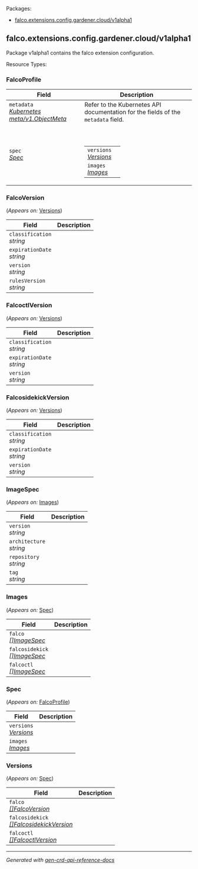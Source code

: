 <p>Packages:</p>
<ul>
<li>
<a href="#falco.extensions.config.gardener.cloud%2fv1alpha1">falco.extensions.config.gardener.cloud/v1alpha1</a>
</li>
</ul>
<h2 id="falco.extensions.config.gardener.cloud/v1alpha1">falco.extensions.config.gardener.cloud/v1alpha1</h2>
<p>
<p>Package v1alpha1 contains the falco extension configuration.</p>
</p>
Resource Types:
<ul></ul>
<h3 id="falco.extensions.config.gardener.cloud/v1alpha1.FalcoProfile">FalcoProfile
</h3>
<p>
</p>
<table>
<thead>
<tr>
<th>Field</th>
<th>Description</th>
</tr>
</thead>
<tbody>
<tr>
<td>
<code>metadata</code></br>
<em>
<a href="https://kubernetes.io/docs/reference/generated/kubernetes-api/v1.25/#objectmeta-v1-meta">
Kubernetes meta/v1.ObjectMeta
</a>
</em>
</td>
<td>
Refer to the Kubernetes API documentation for the fields of the
<code>metadata</code> field.
</td>
</tr>
<tr>
<td>
<code>spec</code></br>
<em>
<a href="#falco.extensions.config.gardener.cloud/v1alpha1.Spec">
Spec
</a>
</em>
</td>
<td>
<br/>
<br/>
<table>
<tr>
<td>
<code>versions</code></br>
<em>
<a href="#falco.extensions.config.gardener.cloud/v1alpha1.Versions">
Versions
</a>
</em>
</td>
<td>
</td>
</tr>
<tr>
<td>
<code>images</code></br>
<em>
<a href="#falco.extensions.config.gardener.cloud/v1alpha1.Images">
Images
</a>
</em>
</td>
<td>
</td>
</tr>
</table>
</td>
</tr>
</tbody>
</table>
<h3 id="falco.extensions.config.gardener.cloud/v1alpha1.FalcoVersion">FalcoVersion
</h3>
<p>
(<em>Appears on:</em>
<a href="#falco.extensions.config.gardener.cloud/v1alpha1.Versions">Versions</a>)
</p>
<p>
</p>
<table>
<thead>
<tr>
<th>Field</th>
<th>Description</th>
</tr>
</thead>
<tbody>
<tr>
<td>
<code>classification</code></br>
<em>
string
</em>
</td>
<td>
</td>
</tr>
<tr>
<td>
<code>expirationDate</code></br>
<em>
string
</em>
</td>
<td>
</td>
</tr>
<tr>
<td>
<code>version</code></br>
<em>
string
</em>
</td>
<td>
</td>
</tr>
<tr>
<td>
<code>rulesVersion</code></br>
<em>
string
</em>
</td>
<td>
</td>
</tr>
</tbody>
</table>
<h3 id="falco.extensions.config.gardener.cloud/v1alpha1.FalcoctlVersion">FalcoctlVersion
</h3>
<p>
(<em>Appears on:</em>
<a href="#falco.extensions.config.gardener.cloud/v1alpha1.Versions">Versions</a>)
</p>
<p>
</p>
<table>
<thead>
<tr>
<th>Field</th>
<th>Description</th>
</tr>
</thead>
<tbody>
<tr>
<td>
<code>classification</code></br>
<em>
string
</em>
</td>
<td>
</td>
</tr>
<tr>
<td>
<code>expirationDate</code></br>
<em>
string
</em>
</td>
<td>
</td>
</tr>
<tr>
<td>
<code>version</code></br>
<em>
string
</em>
</td>
<td>
</td>
</tr>
</tbody>
</table>
<h3 id="falco.extensions.config.gardener.cloud/v1alpha1.FalcosidekickVersion">FalcosidekickVersion
</h3>
<p>
(<em>Appears on:</em>
<a href="#falco.extensions.config.gardener.cloud/v1alpha1.Versions">Versions</a>)
</p>
<p>
</p>
<table>
<thead>
<tr>
<th>Field</th>
<th>Description</th>
</tr>
</thead>
<tbody>
<tr>
<td>
<code>classification</code></br>
<em>
string
</em>
</td>
<td>
</td>
</tr>
<tr>
<td>
<code>expirationDate</code></br>
<em>
string
</em>
</td>
<td>
</td>
</tr>
<tr>
<td>
<code>version</code></br>
<em>
string
</em>
</td>
<td>
</td>
</tr>
</tbody>
</table>
<h3 id="falco.extensions.config.gardener.cloud/v1alpha1.ImageSpec">ImageSpec
</h3>
<p>
(<em>Appears on:</em>
<a href="#falco.extensions.config.gardener.cloud/v1alpha1.Images">Images</a>)
</p>
<p>
</p>
<table>
<thead>
<tr>
<th>Field</th>
<th>Description</th>
</tr>
</thead>
<tbody>
<tr>
<td>
<code>version</code></br>
<em>
string
</em>
</td>
<td>
</td>
</tr>
<tr>
<td>
<code>architecture</code></br>
<em>
string
</em>
</td>
<td>
</td>
</tr>
<tr>
<td>
<code>repository</code></br>
<em>
string
</em>
</td>
<td>
</td>
</tr>
<tr>
<td>
<code>tag</code></br>
<em>
string
</em>
</td>
<td>
</td>
</tr>
</tbody>
</table>
<h3 id="falco.extensions.config.gardener.cloud/v1alpha1.Images">Images
</h3>
<p>
(<em>Appears on:</em>
<a href="#falco.extensions.config.gardener.cloud/v1alpha1.Spec">Spec</a>)
</p>
<p>
</p>
<table>
<thead>
<tr>
<th>Field</th>
<th>Description</th>
</tr>
</thead>
<tbody>
<tr>
<td>
<code>falco</code></br>
<em>
<a href="#falco.extensions.config.gardener.cloud/v1alpha1.ImageSpec">
[]ImageSpec
</a>
</em>
</td>
<td>
</td>
</tr>
<tr>
<td>
<code>falcosidekick</code></br>
<em>
<a href="#falco.extensions.config.gardener.cloud/v1alpha1.ImageSpec">
[]ImageSpec
</a>
</em>
</td>
<td>
</td>
</tr>
<tr>
<td>
<code>falcoctl</code></br>
<em>
<a href="#falco.extensions.config.gardener.cloud/v1alpha1.ImageSpec">
[]ImageSpec
</a>
</em>
</td>
<td>
</td>
</tr>
</tbody>
</table>
<h3 id="falco.extensions.config.gardener.cloud/v1alpha1.Spec">Spec
</h3>
<p>
(<em>Appears on:</em>
<a href="#falco.extensions.config.gardener.cloud/v1alpha1.FalcoProfile">FalcoProfile</a>)
</p>
<p>
</p>
<table>
<thead>
<tr>
<th>Field</th>
<th>Description</th>
</tr>
</thead>
<tbody>
<tr>
<td>
<code>versions</code></br>
<em>
<a href="#falco.extensions.config.gardener.cloud/v1alpha1.Versions">
Versions
</a>
</em>
</td>
<td>
</td>
</tr>
<tr>
<td>
<code>images</code></br>
<em>
<a href="#falco.extensions.config.gardener.cloud/v1alpha1.Images">
Images
</a>
</em>
</td>
<td>
</td>
</tr>
</tbody>
</table>
<h3 id="falco.extensions.config.gardener.cloud/v1alpha1.Versions">Versions
</h3>
<p>
(<em>Appears on:</em>
<a href="#falco.extensions.config.gardener.cloud/v1alpha1.Spec">Spec</a>)
</p>
<p>
</p>
<table>
<thead>
<tr>
<th>Field</th>
<th>Description</th>
</tr>
</thead>
<tbody>
<tr>
<td>
<code>falco</code></br>
<em>
<a href="#falco.extensions.config.gardener.cloud/v1alpha1.FalcoVersion">
[]FalcoVersion
</a>
</em>
</td>
<td>
</td>
</tr>
<tr>
<td>
<code>falcosidekick</code></br>
<em>
<a href="#falco.extensions.config.gardener.cloud/v1alpha1.FalcosidekickVersion">
[]FalcosidekickVersion
</a>
</em>
</td>
<td>
</td>
</tr>
<tr>
<td>
<code>falcoctl</code></br>
<em>
<a href="#falco.extensions.config.gardener.cloud/v1alpha1.FalcoctlVersion">
[]FalcoctlVersion
</a>
</em>
</td>
<td>
</td>
</tr>
</tbody>
</table>
<hr/>
<p><em>
Generated with <a href="https://github.com/ahmetb/gen-crd-api-reference-docs">gen-crd-api-reference-docs</a>
</em></p>
